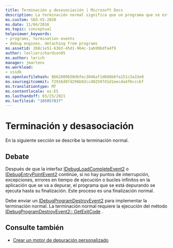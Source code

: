 ```yaml
---
title: Terminación y desasociación | Microsoft Docs
description: La terminación normal significa que un programa que se está depurando se ejecuta hasta su finalización sin puntos de interrupción, excepciones, errores en tiempo de ejecución o bucles infinitos.
ms.custom: SEO-VS-2020
ms.date: 11/04/2016
ms.topic: conceptual
helpviewer_keywords:
- programs, termination events
- debug engines, detaching from programs
ms.assetid: 268c1e51-6363-45d1-964c-1ab99bdfa4f9
author: leslierichardson95
ms.author: lerich
manager: jmartens
ms.workload:
- vssdk
ms.openlocfilehash: 8662809b50dbfec3046af1d0d6b6fa151c3a33e0
ms.sourcegitcommit: f2916d8fd296b92cc402597d1d1eecda4f6cccbf
ms.translationtype: MT
ms.contentlocale: es-ES
ms.lasthandoff: 03/25/2021
ms.locfileid: "105057837"
---
```

# <a name="termination-and-detaching"></a>Terminación y desasociación
En la siguiente sección se describe la terminación normal.

## <a name="discussion"></a>Debate
 Después de que la interfaz [IDebugLoadCompleteEvent2](../../extensibility/debugger/reference/idebugloadcompleteevent2.md) o [IDebugEntryPointEvent2](../../extensibility/debugger/reference/idebugentrypointevent2.md) continúe, si no hay puntos de interrupción, excepciones, errores en tiempo de ejecución o bucles infinitos en la aplicación que se va a depurar, el programa que se está depurando se ejecuta hasta su finalización. Este proceso es una finalización normal.

 Debe enviar un [IDebugProgramDestroyEvent2](../../extensibility/debugger/reference/idebugprogramdestroyevent2.md) para implementar la terminación normal. La terminación normal requiere la ejecución del método [IDebugProgramDestroyEvent2:: GetExitCode](../../extensibility/debugger/reference/idebugprogramdestroyevent2-getexitcode.md) .

## <a name="see-also"></a>Consulte también
- [Crear un motor de depuración personalizado](../../extensibility/debugger/creating-a-custom-debug-engine.md)
